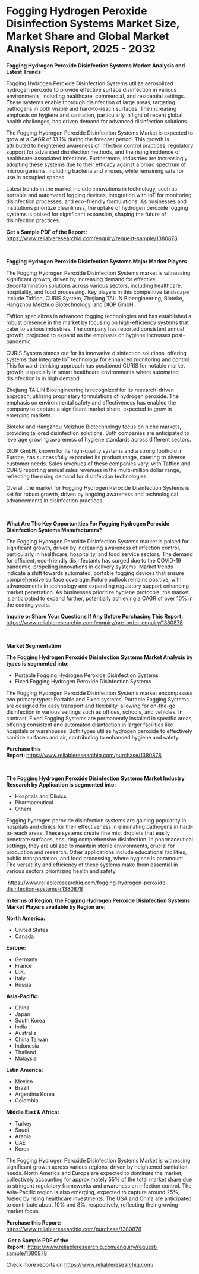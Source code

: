 <p><h1>Fogging Hydrogen Peroxide Disinfection Systems Market Size, Market Share and Global Market Analysis Report, 2025 - 2032</h1></p><p><strong>Fogging Hydrogen Peroxide Disinfection Systems Market Analysis and Latest Trends</strong></p>
<p><p>Fogging Hydrogen Peroxide Disinfection Systems utilize aerosolized hydrogen peroxide to provide effective surface disinfection in various environments, including healthcare, commercial, and residential settings. These systems enable thorough disinfection of large areas, targeting pathogens in both visible and hard-to-reach surfaces. The increasing emphasis on hygiene and sanitation, particularly in light of recent global health challenges, has driven demand for advanced disinfection solutions.</p><p>The Fogging Hydrogen Peroxide Disinfection Systems Market is expected to grow at a CAGR of 13.1% during the forecast period. This growth is attributed to heightened awareness of infection control practices, regulatory support for advanced disinfection methods, and the rising incidence of healthcare-associated infections. Furthermore, industries are increasingly adopting these systems due to their efficacy against a broad spectrum of microorganisms, including bacteria and viruses, while remaining safe for use in occupied spaces.</p><p>Latest trends in the market include innovations in technology, such as portable and automated fogging devices, integration with IoT for monitoring disinfection processes, and eco-friendly formulations. As businesses and institutions prioritize cleanliness, the uptake of hydrogen peroxide fogging systems is poised for significant expansion, shaping the future of disinfection practices.</p></p>
<p><strong>Get a Sample PDF of the Report:&nbsp;</strong> <a href="https://www.reliableresearchiq.com/enquiry/request-sample/1380878?utm_campaign=3031&utm_medium=2&utm_source=Github&utm_content=ia&utm_term=04032025&utm_id=fogging-hydrogen-peroxide-disinfection-systems">https://www.reliableresearchiq.com/enquiry/request-sample/1380878</a></p>
<p>&nbsp;</p>
<p><strong>Fogging Hydrogen Peroxide Disinfection Systems Major Market Players</strong></p>
<p><p>The Fogging Hydrogen Peroxide Disinfection Systems market is witnessing significant growth, driven by increasing demand for effective decontamination solutions across various sectors, including healthcare, hospitality, and food processing. Key players in this competitive landscape include Tafflon, CURIS System, Zhejiang TAILIN Bioengineering, Bioteke, Hangzhou Meizhuo Biotechnology, and DIOP GmbH.</p><p>Tafflon specializes in advanced fogging technologies and has established a robust presence in the market by focusing on high-efficiency systems that cater to various industries. The company has reported consistent annual growth, projected to expand as the emphasis on hygiene increases post-pandemic. </p><p>CURIS System stands out for its innovative disinfection solutions, offering systems that integrate IoT technology for enhanced monitoring and control. This forward-thinking approach has positioned CURIS for notable market growth, especially in smart healthcare environments where automated disinfection is in high demand.</p><p>Zhejiang TAILIN Bioengineering is recognized for its research-driven approach, utilizing proprietary formulations of hydrogen peroxide. The emphasis on environmental safety and effectiveness has enabled the company to capture a significant market share, expected to grow in emerging markets.</p><p>Bioteke and Hangzhou Meizhuo Biotechnology focus on niche markets, providing tailored disinfection solutions. Both companies are anticipated to leverage growing awareness of hygiene standards across different sectors.</p><p>DIOP GmbH, known for its high-quality systems and a strong foothold in Europe, has successfully expanded its product range, catering to diverse customer needs. Sales revenues of these companies vary, with Tafflon and CURIS reporting annual sales revenues in the multi-million dollar range, reflecting the rising demand for disinfection technologies.</p><p>Overall, the market for Fogging Hydrogen Peroxide Disinfection Systems is set for robust growth, driven by ongoing awareness and technological advancements in disinfection practices.</p></p>
<p>&nbsp;</p>
<p><strong>What Are The Key Opportunities For Fogging Hydrogen Peroxide Disinfection Systems Manufacturers?</strong></p>
<p><p>The Fogging Hydrogen Peroxide Disinfection Systems market is poised for significant growth, driven by increasing awareness of infection control, particularly in healthcare, hospitality, and food service sectors. The demand for efficient, eco-friendly disinfectants has surged due to the COVID-19 pandemic, propelling innovations in delivery systems. Market trends indicate a shift towards automated, portable fogging devices that ensure comprehensive surface coverage. Future outlook remains positive, with advancements in technology and expanding regulatory support enhancing market penetration. As businesses prioritize hygiene protocols, the market is anticipated to expand further, potentially achieving a CAGR of over 10% in the coming years.</p></p>
<p><strong>Inquire or Share Your Questions If Any Before Purchasing This Report:</strong> <a href="https://www.reliableresearchiq.com/enquiry/pre-order-enquiry/1380878?utm_campaign=3031&utm_medium=2&utm_source=Github&utm_content=ia&utm_term=04032025&utm_id=fogging-hydrogen-peroxide-disinfection-systems">https://www.reliableresearchiq.com/enquiry/pre-order-enquiry/1380878</a></p>
<p>&nbsp;</p>
<p><strong>Market Segmentation</strong></p>
<p><strong>The Fogging Hydrogen Peroxide Disinfection Systems Market Analysis by types is segmented into:</strong></p>
<p><ul><li>Portable Fogging Hydrogen Peroxide Disinfection Systems</li><li>Fixed Fogging Hydrogen Peroxide Disinfection Systems</li></ul></p>
<p><p>The Fogging Hydrogen Peroxide Disinfection Systems market encompasses two primary types: Portable and Fixed systems. Portable Fogging Systems are designed for easy transport and flexibility, allowing for on-the-go disinfection in various settings such as offices, schools, and vehicles. In contrast, Fixed Fogging Systems are permanently installed in specific areas, offering consistent and automated disinfection in larger facilities like hospitals or warehouses. Both types utilize hydrogen peroxide to effectively sanitize surfaces and air, contributing to enhanced hygiene and safety.</p></p>
<p><strong>Purchase this Report:&nbsp;</strong><a href="https://www.reliableresearchiq.com/purchase/1380878?utm_campaign=3031&utm_medium=2&utm_source=Github&utm_content=ia&utm_term=04032025&utm_id=fogging-hydrogen-peroxide-disinfection-systems">https://www.reliableresearchiq.com/purchase/1380878</a></p>
<p>&nbsp;</p>
<p><strong>The Fogging Hydrogen Peroxide Disinfection Systems Market Industry Research by Application is segmented into:</strong></p>
<p><ul><li>Hospitals and Clinics</li><li>Pharmaceutical</li><li>Others</li></ul></p>
<p><p>Fogging hydrogen peroxide disinfection systems are gaining popularity in hospitals and clinics for their effectiveness in eliminating pathogens in hard-to-reach areas. These systems create fine mist droplets that easily penetrate surfaces, ensuring comprehensive disinfection. In pharmaceutical settings, they are utilized to maintain sterile environments, crucial for production and research. Other applications include educational facilities, public transportation, and food processing, where hygiene is paramount. The versatility and efficiency of these systems make them essential in various sectors prioritizing health and safety.</p></p>
<p><a href="https://www.reliableresearchiq.com/fogging-hydrogen-peroxide-disinfection-systems-r1380878?utm_campaign=3031&utm_medium=2&utm_source=Github&utm_content=ia&utm_term=04032025&utm_id=fogging-hydrogen-peroxide-disinfection-systems">&nbsp;https://www.reliableresearchiq.com/fogging-hydrogen-peroxide-disinfection-systems-r1380878</a></p>
<p><strong>In terms of Region, the Fogging Hydrogen Peroxide Disinfection Systems Market Players available by Region are:</strong></p>
<p>
    <p> <strong> North America: </strong>
        <ul>
            <li>United States</li>
            <li>Canada</li>
        </ul>
        </p> 
    <p> <strong> Europe: </strong>
        <ul>
            <li>Germany</li>
            <li>France</li>
            <li>U.K.</li>
            <li>Italy</li>
            <li>Russia</li>
        </ul>
        </p> 
    <p> <strong> Asia-Pacific: </strong>
        <ul>
            <li>China</li>
            <li>Japan</li>
            <li>South Korea</li>
            <li>India</li>
            <li>Australia</li>
            <li>China Taiwan</li>
            <li>Indonesia</li>
            <li>Thailand</li>
            <li>Malaysia</li>
        </ul>
        </p> 
    <p> <strong> Latin America: </strong>
        <ul>
            <li>Mexico</li>
            <li>Brazil</li>
            <li>Argentina Korea</li>
            <li>Colombia</li>
        </ul>
        </p> 
    <p> <strong> Middle East & Africa: </strong>
        <ul>
            <li>Turkey</li>
            <li>Saudi</li>
            <li>Arabia</li>
            <li>UAE</li>
            <li>Korea</li>
        </ul>
    </p>
    </p>
<p><p>The Fogging Hydrogen Peroxide Disinfection Systems Market is witnessing significant growth across various regions, driven by heightened sanitation needs. North America and Europe are expected to dominate the market, collectively accounting for approximately 55% of the total market share due to stringent regulatory frameworks and awareness on infection control. The Asia-Pacific region is also emerging, expected to capture around 25%, fueled by rising healthcare investments. The USA and China are anticipated to contribute about 10% and 8%, respectively, reflecting their growing market focus.</p></p>
<p><strong>Purchase this Report: </strong><a href="https://www.reliableresearchiq.com/purchase/1380878?utm_campaign=3031&utm_medium=2&utm_source=Github&utm_content=ia&utm_term=04032025&utm_id=fogging-hydrogen-peroxide-disinfection-systems">https://www.reliableresearchiq.com/purchase/1380878</a></p>
<p>&nbsp;<strong>Get a Sample PDF of the Report:&nbsp;&nbsp;</strong><a href="https://www.reliableresearchiq.com/enquiry/request-sample/1380878?utm_campaign=3031&utm_medium=2&utm_source=Github&utm_content=ia&utm_term=04032025&utm_id=fogging-hydrogen-peroxide-disinfection-systems">https://www.reliableresearchiq.com/enquiry/request-sample/1380878</a></p>
<p><strong></strong></p>
<p>Check more reports on <a href="https://www.reliableresearchiq.com/?utm_campaign=3031&utm_medium=2&utm_source=Github&utm_content=ia&utm_term=04032025&utm_id=fogging-hydrogen-peroxide-disinfection-systems">https://www.reliableresearchiq.com/</a></p>